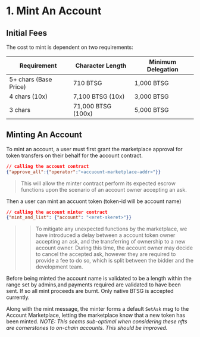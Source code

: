 # 1. Mint An Account

## Initial Fees

The cost to mint is dependent on two requirements:

| Requirement | Character Length | Minimum Delegation
| --- | --- | --- |
| 5+ chars (Base Price) | 710 BTSG | 1,000 BTSG  |
| 4 chars (10x)  | 7,100 BTSG (10x) | 3,000 BTSG |
| 3 chars  | 71,000 BTSG (100x) | 5,000 BTSG |

 

## Minting An Account

To mint an account, a user must first grant the marketplace approval for token transfers on their behalf for the account contract.

```json
// calling the account contract
{"approve_all":{"operator":"<accuount-marketplace-addr>"}}
```

> This will allow the minter contract perform its expected escrow functions upon the scenario of an account owner accepting an ask.

Then a user can mint an accuont token (token-id will be account name)

```json
// calling the account minter contract 
{"mint_and_list": {"account": "<eret-skeret>"}}
```

>> To mitigate any unexpected functions by the marketplace, we have introduced a delay between a account token owner accepting an ask, and the transferring of ownership to a new account owner. During this time, the account owner may decide to cancel the accepted ask, however they are required to provide a fee to do so, which is split between the bidder and the development team.

Before being minted the account name is validated to be a length within the range set by admins,and payments required are validated to have been sent. If so all mint proceeds are burnt. Only native BTSG is accepted currently.

Along with the mint message, the minter forms a default `SetAsk` msg to the Account Marketplace, letting the marketplace know that a new token has been minted. *NOTE: This seems sub-optimal when considering these nfts are cornerstones to on-chain accounts. This should be improved.*
